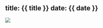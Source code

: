 title: {{ title }}
date: {{ date }}
---

![](https://raw.githubusercontent.com/haner199401/haner199401.github.io/develop/images/default.jpg)
<!--more-->